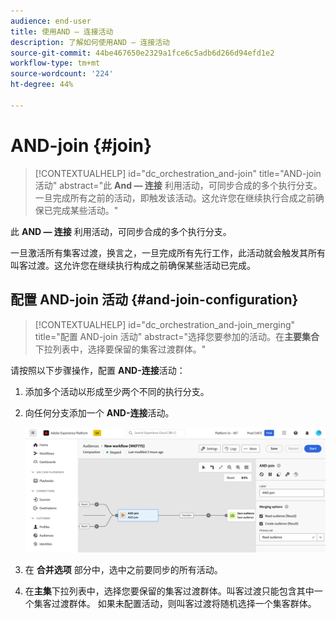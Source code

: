 ```yaml
---
audience: end-user
title: 使用AND — 连接活动
description: 了解如何使用AND — 连接活动
source-git-commit: 44be467650e2329a1fce6c5adb6d266d94efd1e2
workflow-type: tm+mt
source-wordcount: '224'
ht-degree: 44%

---
```


# AND-join {#join}

>[!CONTEXTUALHELP]
>id="dc_orchestration_and-join"
>title="AND-join 活动"
>abstract="此 **And — 连接** 利用活动，可同步合成的多个执行分支。 一旦完成所有之前的活动，即触发该活动。这允许您在继续执行合成之前确保已完成某些活动。"

此 **AND — 连接** 利用活动，可同步合成的多个执行分支。

一旦激活所有集客过渡，换言之，一旦完成所有先行工作，此活动就会触发其所有叫客过渡。这允许您在继续执行构成之前确保某些活动已完成。

## 配置 AND-join 活动 {#and-join-configuration}

>[!CONTEXTUALHELP]
>id="dc_orchestration_and-join_merging"
>title="配置 AND-join 活动"
>abstract="选择您要参加的活动。在&#x200B;**主要集合**&#x200B;下拉列表中，选择要保留的集客过渡群体。"

请按照以下步骤操作，配置 **AND-连接**&#x200B;活动：

1. 添加多个活动以形成至少两个不同的执行分支。
1. 向任何分支添加一个 **AND-连接**&#x200B;活动。

   ![](../assets/and-join.png)

1. 在 **合并选项** 部分中，选中之前要同步的所有活动。
1. 在&#x200B;**主集**&#x200B;下拉列表中，选择您要保留的集客过渡群体。叫客过渡只能包含其中一个集客过渡群体。 如果未配置活动，则叫客过渡将随机选择一个集客群体。
